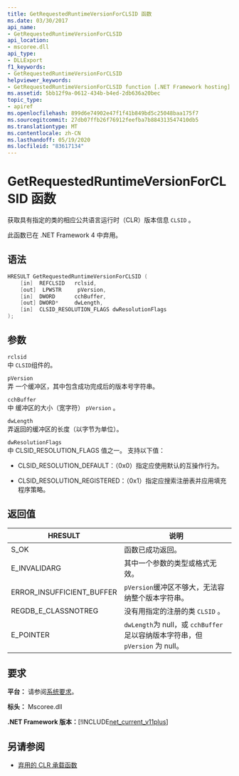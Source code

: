 ```yaml
---
title: GetRequestedRuntimeVersionForCLSID 函数
ms.date: 03/30/2017
api_name:
- GetRequestedRuntimeVersionForCLSID
api_location:
- mscoree.dll
api_type:
- DLLExport
f1_keywords:
- GetRequestedRuntimeVersionForCLSID
helpviewer_keywords:
- GetRequestedRuntimeVersionForCLSID function [.NET Framework hosting]
ms.assetid: 5bb12f9a-0612-434b-b4ed-2db636a20bec
topic_type:
- apiref
ms.openlocfilehash: 899d6e74902e47f1f41b849bd5c25048baa175f7
ms.sourcegitcommit: 27db07ffb26f76912feefba7b884313547410db5
ms.translationtype: MT
ms.contentlocale: zh-CN
ms.lasthandoff: 05/19/2020
ms.locfileid: "83617134"
---
```

# <a name="getrequestedruntimeversionforclsid-function"></a>GetRequestedRuntimeVersionForCLSID 函数
获取具有指定的类的相应公共语言运行时（CLR）版本信息 `CLSID` 。  
  
 此函数已在 .NET Framework 4 中弃用。  
  
## <a name="syntax"></a>语法  
  
```cpp  
HRESULT GetRequestedRuntimeVersionForCLSID (  
    [in]  REFCLSID   rclsid,
    [out]  LPWSTR     pVersion,
    [in]  DWORD      cchBuffer,
    [out] DWORD*     dwLength,
    [in]  CLSID_RESOLUTION_FLAGS dwResolutionFlags  
);  
```  
  
## <a name="parameters"></a>参数  
 `rclsid`  
 中 `CLSID`组件的。  
  
 `pVersion`  
 弄 一个缓冲区，其中包含成功完成后的版本号字符串。  
  
 `cchBuffer`  
 中 缓冲区的大小（宽字符） `pVersion` 。  
  
 `dwLength`  
 弄返回的缓冲区的长度（以字节为单位）。  
  
 `dwResolutionFlags`  
 中 CLSID_RESOLUTION_FLAGS 值之一。 支持以下值：  
  
- CLSID_RESOLUTION_DEFAULT：（0x0）指定应使用默认的互操作行为。  
  
- CLSID_RESOLUTION_REGISTERED：（0x1）指定应搜索注册表并应用填充程序策略。  
  
## <a name="return-value"></a>返回值  
  
|HRESULT|说明|  
|-------------|-----------------|  
|S_OK|函数已成功返回。|  
|E_INVALIDARG|其中一个参数的类型或格式无效。|  
|ERROR_INSUFFICIENT_BUFFER|`pVersion`缓冲区不够大，无法容纳整个版本字符串。|  
|REGDB_E_CLASSNOTREG|没有用指定的注册的类 `CLSID` 。|  
|E_POINTER|`dwLength`为 null，或 `cchBuffer` 足以容纳版本字符串，但 `pVersion` 为 null。|  
  
## <a name="requirements"></a>要求  
 **平台：** 请参阅[系统要求](../../get-started/system-requirements.md)。  
  
 **标头：** Mscoree.dll  
  
 **.NET Framework 版本：**[!INCLUDE[net_current_v11plus](../../../../includes/net-current-v11plus-md.md)]  
  
## <a name="see-also"></a>另请参阅

- [弃用的 CLR 承载函数](deprecated-clr-hosting-functions.md)
